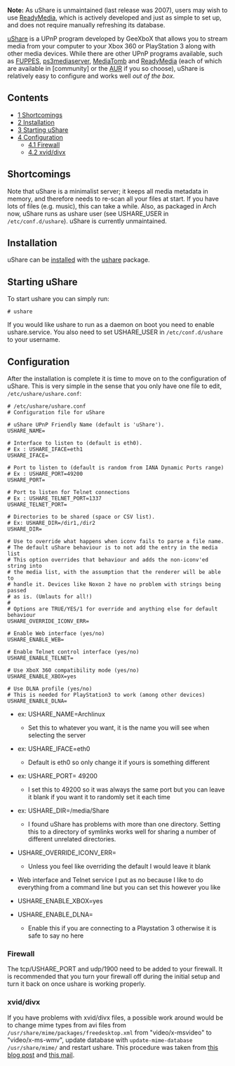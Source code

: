 **Note:** As <a class="mw-selflink selflink">uShare</a> is unmaintained (last release was 2007), users may wish to use [ReadyMedia](/index.php/ReadyMedia "ReadyMedia"), which is actively developed and just as simple to set up, and does not require manually refreshing its database.

[uShare](http://ushare.geexbox.org/) is a UPnP program developed by GeeXboX that allows you to stream media from your computer to your Xbox 360 or PlayStation 3 along with other media devices. While there are other UPnP programs available, such as [FUPPES](https://github.com/uvoelkel/fuppes), [ps3mediaserver](https://github.com/ps3mediaserver/ps3mediaserver), [MediaTomb](/index.php/MediaTomb "MediaTomb") and [ReadyMedia](/index.php/ReadyMedia "ReadyMedia") (each of which are available in [community] or the [AUR](/index.php/AUR "AUR") if you so choose), uShare is relatively easy to configure and works well *out of the box*.

## Contents

*   [1 Shortcomings](#Shortcomings)
*   [2 Installation](#Installation)
*   [3 Starting uShare](#Starting_uShare)
*   [4 Configuration](#Configuration)
    *   [4.1 Firewall](#Firewall)
    *   [4.2 xvid/divx](#xvid.2Fdivx)

## Shortcomings

Note that uShare is a minimalist server; it keeps all media metadata in memory, and therefore needs to re-scan all your files at start. If you have lots of files (e.g. music), this can take a while. Also, as packaged in Arch now, uShare runs as ushare user (see USHARE_USER in `/etc/conf.d/ushare`). uShare is currently unmaintained.

## Installation

uShare can be [installed](/index.php/Pacman "Pacman") with the [ushare](https://aur.archlinux.org/packages/ushare/) package.

## Starting uShare

To start ushare you can simply run:

```
# ushare

```

If you would like ushare to run as a daemon on boot you need to enable ushare.service. You also need to set USHARE_USER in `/etc/conf.d/ushare` to your username.

## Configuration

After the installation is complete it is time to move on to the configuration of uShare. This is very simple in the sense that you only have one file to edit, `/etc/ushare/ushare.conf`:

```
# /etc/ushare/ushare.conf
# Configuration file for uShare

# uShare UPnP Friendly Name (default is 'uShare').
USHARE_NAME=

# Interface to listen to (default is eth0).
# Ex : USHARE_IFACE=eth1
USHARE_IFACE=

# Port to listen to (default is random from IANA Dynamic Ports range)
# Ex : USHARE_PORT=49200
USHARE_PORT=

# Port to listen for Telnet connections
# Ex : USHARE_TELNET_PORT=1337
USHARE_TELNET_PORT=

# Directories to be shared (space or CSV list).
# Ex: USHARE_DIR=/dir1,/dir2
USHARE_DIR=

# Use to override what happens when iconv fails to parse a file name.
# The default uShare behaviour is to not add the entry in the media list
# This option overrides that behaviour and adds the non-iconv'ed string into
# the media list, with the assumption that the renderer will be able to
# handle it. Devices like Noxon 2 have no problem with strings being passed
# as is. (Umlauts for all!)
# 
# Options are TRUE/YES/1 for override and anything else for default behaviour
USHARE_OVERRIDE_ICONV_ERR= 

# Enable Web interface (yes/no)
USHARE_ENABLE_WEB=

# Enable Telnet control interface (yes/no)
USHARE_ENABLE_TELNET=

# Use XboX 360 compatibility mode (yes/no)
USHARE_ENABLE_XBOX=yes

# Use DLNA profile (yes/no)
# This is needed for PlayStation3 to work (among other devices)
USHARE_ENABLE_DLNA=

```

*   ex: USHARE_NAME=Archlinux
    *   Set this to whatever you want, it is the name you will see when selecting the server

*   ex: USHARE_IFACE=eth0
    *   Default is eth0 so only change it if yours is something different

*   ex: USHARE_PORT= 49200
    *   I set this to 49200 so it was always the same port but you can leave it blank if you want it to randomly set it each time

*   ex: USHARE_DIR=/media/Share
    *   I found uShare has problems with more than one directory. Setting this to a directory of symlinks works well for sharing a number of different unrelated directories.

*   USHARE_OVERRIDE_ICONV_ERR=
    *   Unless you feel like overriding the default I would leave it blank

*   Web interface and Telnet service I put as no because I like to do everything from a command line but you can set this however you like

*   USHARE_ENABLE_XBOX=yes

*   USHARE_ENABLE_DLNA=
    *   Enable this if you are connecting to a Playstation 3 otherwise it is safe to say no here

### Firewall

The tcp/USHARE_PORT and udp/1900 need to be added to your firewall. It is recommended that you turn your firewall off during the initial setup and turn it back on once ushare is working properly.

### xvid/divx

If you have problems with xvid/divx files, a possible work around would be to change mime types from avi files from `/usr/share/mime/packages/freedesktop.xml` from "video/x-msvideo" to "video/x-ms-wmv", update database with `update-mime-database /usr/share/mime/` and restart ushare. This procedure was taken from [this blog post](http://salinasv.blogspot.com/2010/06/stream-divxxvid-from-linux-to-your-xbox.html) and [this mail](https://lists.ubuntu.com/archives/ubuntu-us-nm/2007-December/000368.html).